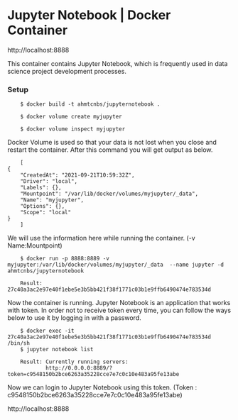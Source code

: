 # Jupyter Notebook | Docker Container

http://localhost:8888

This container contains Jupyter Notebook, which is frequently used in data science project development processes.

### Setup

        $ docker build -t ahmtcnbs/jupyternotebook .
        
        $ docker volume create myjupyter
        
        $ docker volume inspect myjupyter
        
Docker Volume is used so that your data is not lost when you close and restart the container. After this command you will get output as below.
        
        [
    {
        "CreatedAt": "2021-09-21T10:59:32Z",
        "Driver": "local",
        "Labels": {},
        "Mountpoint": "/var/lib/docker/volumes/myjupyter/_data",
        "Name": "myjupyter",
        "Options": {},
        "Scope": "local"
    }
        ]
        
We will use the information here while running the container. (-v Name:Mountpoint)
        
        $ docker run -p 8888:8889 -v myjupyter:/var/lib/docker/volumes/myjupyter/_data  --name jupyter -d ahmtcnbs/jupyternotebook
        
        Result: 27c40a3ac2e97e40f1ebe5e3b5bb421f38f1771c03b1e9ffb6490474e783534d

Now the container is running. Jupyter Notebook is an application that works with token. In order not to receive token every time, you can follow the ways below to use it by logging in with a password.

        $ docker exec -it 27c40a3ac2e97e40f1ebe5e3b5bb421f38f1771c03b1e9ffb6490474e783534d /bin/sh
        $ jupyter notebook list
        
        Result: Currently running servers:
                http://0.0.0.0:8889/?token=c9548150b2bce6263a35228cce7e7c0c10e483a95fe13abe

Now we can login to Jupyter Notebook using this token. (Token : c9548150b2bce6263a35228cce7e7c0c10e483a95fe13abe)

http://localhost:8888
